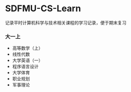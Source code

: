 # SDFMU-CS-Learn
记录平时计算机科学与技术相关课程的学习记录，便于期末复习

### 大一上
* 高等数学（上）
* 线性代数
* 大学英语（一）
* 程序语言设计
* 大学体育
* 职业规划
* 军事理论
